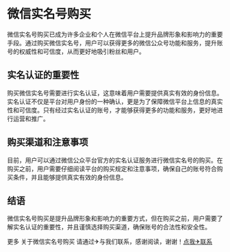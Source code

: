# 微信实名号购买

微信实名号购买已成为许多企业和个人在微信平台上提升品牌形象和影响力的重要手段。通过购买微信实名号，用户可以获得更多的微信公众号功能和服务，提升账号的权威性和可信度，从而更好地吸引粉丝和用户。

## 实名认证的重要性

购买微信实名号需要进行实名认证，这意味着用户需要提供真实有效的身份信息。实名认证不仅是平台对用户身份的一种确认，更是为了保障微信平台上信息的真实性和可信度。只有经过实名认证的账号，才能够获得更多的功能和服务，更好地进行运营和推广。

## 购买渠道和注意事项

目前，用户可以通过微信公众平台官方的实名认证服务进行微信实名号的购买。在购买之前，用户需要仔细阅读平台的购买规定和注意事项，确保自己的账号符合购买条件，并且能够提供真实有效的身份信息。

## 结语

微信实名号购买是提升品牌形象和影响力的重要方式，但在购买之前，用户需要了解实名认证的重要性，并且谨慎选择购买渠道，确保账号的合法性和安全性。

更多 关于微信实名号购买 请通过✈与我们联系，感谢阅读，谢谢！[点我✈联系](https://1.k02.cc)